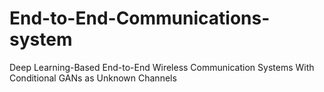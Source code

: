 # End-to-End-Communications-system
Deep Learning-Based End-to-End Wireless Communication Systems With Conditional GANs as Unknown Channels
